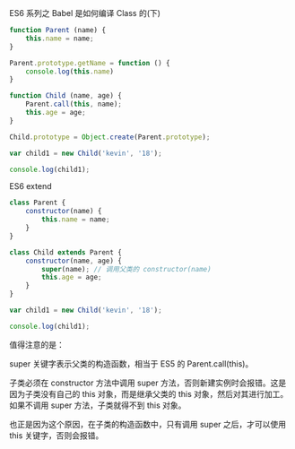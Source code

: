 ES6 系列之 Babel 是如何编译 Class 的(下)

```js
function Parent (name) {
    this.name = name;
}

Parent.prototype.getName = function () {
    console.log(this.name)
}

function Child (name, age) {
    Parent.call(this, name);
    this.age = age;
}

Child.prototype = Object.create(Parent.prototype);

var child1 = new Child('kevin', '18');

console.log(child1);

```

ES6 extend

```js
class Parent {
    constructor(name) {
        this.name = name;
    }
}

class Child extends Parent {
    constructor(name, age) {
        super(name); // 调用父类的 constructor(name)
        this.age = age;
    }
}

var child1 = new Child('kevin', '18');

console.log(child1);

```

值得注意的是：

super 关键字表示父类的构造函数，相当于 ES5 的 Parent.call(this)。

子类必须在 constructor 方法中调用 super 方法，否则新建实例时会报错。这是因为子类没有自己的 this 对象，而是继承父类的 this 对象，然后对其进行加工。如果不调用 super 方法，子类就得不到 this 对象。

也正是因为这个原因，在子类的构造函数中，只有调用 super 之后，才可以使用 this 关键字，否则会报错。

